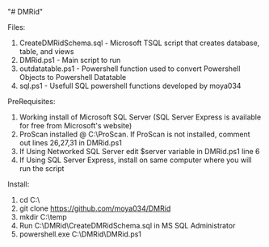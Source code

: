 "# DMRid"

Files:
1. CreateDMRidSchema.sql - Microsoft TSQL script that creates database, table, and views
2. DMRid.ps1 - Main script to run
3. outdatatable.ps1 - Powershell function used to convert Powershell Objects to Powershell Datatable
4. sql.ps1 - Usefull SQL powershell functions developed by moya034

PreRequisites:
1. Working install of Microsoft SQL Server (SQL Server Express is available for free from Microsoft's website)
2. ProScan installed @ C:\ProScan. If ProScan is not installed, comment out lines 26,27,31 in DMRid.ps1
3. If Using Networked SQL Server edit $server variable in DMRid.ps1 line 6
4. If Using SQL Server Express, install on same computer where you will run the script

Install:
1. cd C:\
2. git clone https://github.com/moya034/DMRid
3. mkdir C:\temp
4. Run C:\DMRid\CreateDMRidSchema.sql in MS SQL Administrator
5. powershell.exe C:\DMRid\DMRid.ps1
